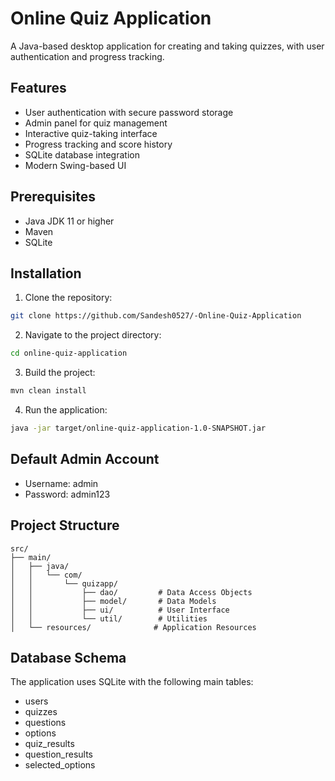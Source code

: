 # Online Quiz Application

A Java-based desktop application for creating and taking quizzes, with user authentication and progress tracking.

## Features

- User authentication with secure password storage
- Admin panel for quiz management
- Interactive quiz-taking interface
- Progress tracking and score history
- SQLite database integration
- Modern Swing-based UI

## Prerequisites

- Java JDK 11 or higher
- Maven
- SQLite

## Installation

1. Clone the repository:
```bash
git clone https://github.com/Sandesh0527/-Online-Quiz-Application
```

2. Navigate to the project directory:
```bash
cd online-quiz-application
```

3. Build the project:
```bash
mvn clean install
```

4. Run the application:
```bash
java -jar target/online-quiz-application-1.0-SNAPSHOT.jar
```

## Default Admin Account

- Username: admin
- Password: admin123

## Project Structure

```
src/
├── main/
│   ├── java/
│   │   └── com/
│   │       └── quizapp/
│   │           ├── dao/         # Data Access Objects
│   │           ├── model/       # Data Models
│   │           ├── ui/          # User Interface
│   │           └── util/        # Utilities
│   └── resources/              # Application Resources
```

## Database Schema

The application uses SQLite with the following main tables:
- users
- quizzes
- questions
- options
- quiz_results
- question_results
- selected_options
